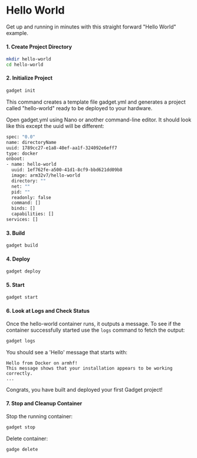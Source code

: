  
# Hello World 

Get up and running in minutes with this straight forward "Hello World" example. 

#### 1. Create Project Directory

```bash
mkdir hello-world
cd hello-world
```
	
#### 2. Initialize Project

```bash
gadget init
```

This command creates a template file gadget.yml and generates a project called "hello-world" ready to be deployed to your hardware. 

Open gadget.yml using Nano or another command-line editor. It should look like this except the uuid will be different:

```bash
spec: "0.0"
name: directoryName
uuid: 1789cc27-e1a8-40ef-aa1f-324092e6eff7
type: docker
onboot:
- name: hello-world
  uuid: 1ef762fe-a500-41d1-8cf9-bbd621dd09b8
  image: arm32v7/hello-world
  directory: ""
  net: ""
  pid: ""
  readonly: false
  command: []
  binds: []
  capabilities: []
services: []
```
	
#### 3. Build 
	
```bash
gadget build
```
	
#### 4. Deploy 
	
```bash
gadget deploy
```
	
#### 5. Start 
	
```bash
gadget start
```

#### 6. Look at Logs and Check Status

Once the hello-world container runs, it outputs a message. To see if the container successfully started use the `logs` command to fetch the output:

```bash
gadget logs
```

You should see a 'Hello' message that starts with:

```
Hello from Docker on armhf!
This message shows that your installation appears to be working correctly.
...
```
Congrats, you have built and deployed your first Gadget project!

#### 7. Stop and Cleanup Container

Stop the running container:

```bash
gadget stop
```

Delete container:

```bash
gadge delete
```


